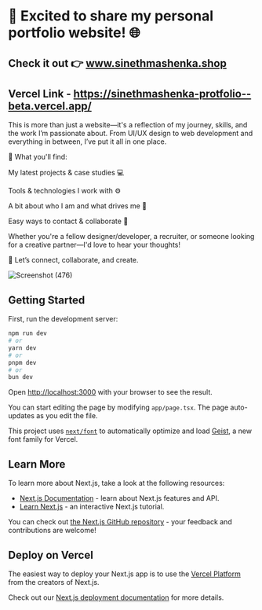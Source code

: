 # 🚀 Excited to share my personal portfolio website! 🌐


## Check it out 👉 www.sinethmashenka.shop
## Vercel Link - https://sinethmashenka-protfolio--beta.vercel.app/

This is more than just a website—it's a reflection of my journey, skills, and the work I’m passionate about. From UI/UX design to web development and everything in between, I’ve put it all in one place.

🧠 What you'll find:

My latest projects & case studies 💻

Tools & technologies I work with ⚙️

A bit about who I am and what drives me 🌟

Easy ways to contact & collaborate 🤝

Whether you're a fellow designer/developer, a recruiter, or someone looking for a creative partner—I'd love to hear your thoughts!

📩 Let’s connect, collaborate, and create.


![Screenshot (476)](https://github.com/user-attachments/assets/cc15b30e-e735-499b-a6be-5efdb34810f9)


## Getting Started

First, run the development server:

```bash
npm run dev
# or
yarn dev
# or
pnpm dev
# or
bun dev
```

Open [http://localhost:3000](http://localhost:3000) with your browser to see the result.

You can start editing the page by modifying `app/page.tsx`. The page auto-updates as you edit the file.

This project uses [`next/font`](https://nextjs.org/docs/app/building-your-application/optimizing/fonts) to automatically optimize and load [Geist](https://vercel.com/font), a new font family for Vercel.

## Learn More

To learn more about Next.js, take a look at the following resources:

- [Next.js Documentation](https://nextjs.org/docs) - learn about Next.js features and API.
- [Learn Next.js](https://nextjs.org/learn) - an interactive Next.js tutorial.

You can check out [the Next.js GitHub repository](https://github.com/vercel/next.js) - your feedback and contributions are welcome!

## Deploy on Vercel

The easiest way to deploy your Next.js app is to use the [Vercel Platform](https://vercel.com/new?utm_medium=default-template&filter=next.js&utm_source=create-next-app&utm_campaign=create-next-app-readme) from the creators of Next.js.

Check out our [Next.js deployment documentation](https://nextjs.org/docs/app/building-your-application/deploying) for more details.
